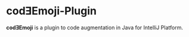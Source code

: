 # codƎEmoji-Plugin

<!-- Plugin description -->
**codƎEmoji** is a plugin to code augmentation in Java for IntelliJ Platform.
<!-- Plugin description end -->